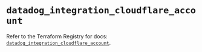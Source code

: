 # `datadog_integration_cloudflare_account`

Refer to the Terraform Registry for docs: [`datadog_integration_cloudflare_account`](https://registry.terraform.io/providers/datadog/datadog/3.63.0/docs/resources/integration_cloudflare_account).
